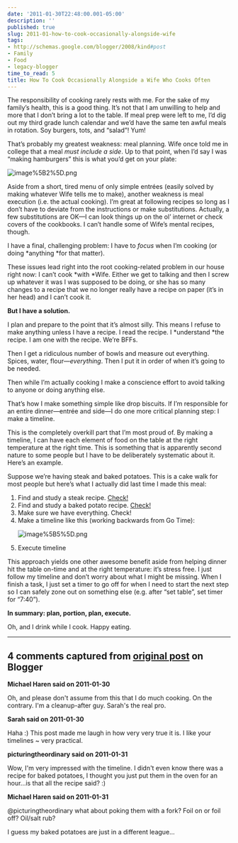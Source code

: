 ```yaml
---
date: '2011-01-30T22:48:00.001-05:00'
description: ''
published: true
slug: 2011-01-how-to-cook-occasionally-alongside-wife
tags:
- http://schemas.google.com/blogger/2008/kind#post
- Family
- Food
- legacy-blogger
time_to_read: 5
title: How To Cook Occasionally Alongside a Wife Who Cooks Often
---
```



The responsibility of cooking rarely rests with me. For the sake of my family’s health, this is a good thing. It’s not that I am unwilling to help and more that I don’t bring a lot to the table. If meal prep were left to me, I’d dig out my third grade lunch calendar and we’d have the same ten awful meals in rotation. Soy burgers, tots, and “salad”! Yum! 

That’s probably my greatest weakness: meal planning. Wife once told me in college that a meal *must include a side*. Up to that point, when I’d say I was “making hamburgers” this is what you’d get on your plate:

![image%5B2%5D.png](image%5B2%5D.png)

Aside from a short, tired menu of only simple entrées (easily solved by making whatever Wife tells me to make), another weakness is meal execution (i.e. the actual cooking). I’m great at following recipes so long as I don’t have to deviate from the instructions or make substitutions. Actually, a few substitutions are OK—I can look things up on the ol’ internet or check covers of the cookbooks. I can’t handle some of Wife’s mental recipes, though.

I have a final, challenging problem: I have to *focus* when I’m cooking (or doing *anything *for that matter).

These issues lead right into the root cooking-related problem in our house right now: I can’t cook *with *Wife. Either we get to talking and then I screw up whatever it was I was supposed to be doing, or she has so many changes to a recipe that we no longer really have a recipe on paper (it’s in her head) and I can’t cook it.

<strong>But I have a solution.</strong>

I plan and prepare to the point that it’s almost silly. This means I refuse to make anything unless I have a recipe. I read the recipe. I *understand *the recipe. I am one with the recipe. We’re BFFs.

Then I get a ridiculous number of bowls and measure out everything. Spices, water, flour—*everything*. Then I put it in order of when it’s going to be needed.

Then while I’m actually cooking I make a conscience effort to avoid talking to anyone or doing anything else.

That’s how I make something simple like drop biscuits. If I’m responsible for an entire dinner—entrée and side—I do one more critical planning step: I make a timeline.

This is the completely overkill part that I’m most proud of. By making a timeline, I can have each element of food on the table at the right temperature at the right time. This is something that is apparently second nature to some people but I have to be deliberately systematic about it. Here’s an example.

Suppose we’re having steak and baked potatoes. This is a cake walk for most people but here’s what I actually did last time I made this meal:  <ol>   <li>Find and study a steak recipe. <a href="http://howtogrillsteak.com/prep.aspx" target="_blank">Check!</a></li>    <li>Find and study a baked potato recipe. <a href="http://howtobakeapotato.com/" target="_blank">Check!</a></li>    <li>Make sure we have everything. Check!</li>    <li>Make a timeline like this (working backwards from Go Time):     

![image%5B5%5D.png](image%5B5%5D.png)</li>    <li>Execute timeline</li> </ol>

This approach yields one other awesome benefit aside from helping dinner hit the table on-time and at the right temperature: it’s stress free. I just follow my timeline and don’t worry about what I might be missing. When I finish a task, I just set a timer to go off for when I need to start the next step so I can safely zone out on something else (e.g. after “set table”, set timer for “7:40”).

<strong>In summary: plan, portion, plan, execute. </strong>

Oh, and I drink while I cook. Happy eating.

---

## 4 comments captured from [original post](https://blog.wassupy.com/2011/01/how-to-cook-occasionally-alongside-wife.html) on Blogger

**Michael Haren said on 2011-01-30**

Oh, and please don't assume from this that I do much cooking. On the contrary. I'm a cleanup-after guy. Sarah's the real pro.

**Sarah said on 2011-01-30**

Haha :)  This post made me laugh in how very very true it is.  I like your timelines ~ very practical.

**picturingtheordinary said on 2011-01-31**

Wow, I'm very impressed with the timeline. I didn't even know there was a recipe for baked potatoes, I thought you just put them in the oven for an hour...is that all the recipe said? :)

**Michael Haren said on 2011-01-31**

@picturingtheordinary what about poking them with a fork? Foil on or foil off? Oil/salt rub?

I guess my baked potatoes are just in a different league...

